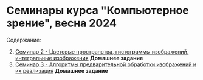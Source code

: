 # Семинары курса "Компьютерное зрение", весна 2024

Содержание:



2. [Семинар 2 - Цветовые пространства, гистограммы изображений, интегральные изображения](./seminars/seminar_02/Seminar_2.ipynb) **Домашнее задание**
3. [Семинар 3 - Алгоритмы предварительной обработки изображений и их реализация](./seminars/seminar_03/Seminar_3.ipynb) **Домашнее задание**
<!-- 4. [Семинар 4 - Интерполяция изображений, геометрия формирования изображения и калибровка камеры](./seminars/seminar_04/Seminar_4.ipynb) **Домашнее задание**
5. [Семинар 5 - Морфологические преобразования, бинаризация, выделение границ и контуров](./seminars/seminar_05/Seminar_5.ipynb)
6. [Семинар 6 - Классические алгоритмы сегментации изображения и обнаружения объектов](./seminars/seminar_06/Seminar_6.ipynb) **Домашнее задание**
7. [Семинар 7 - Детекция и сопоставление ключевых точек](./seminars/seminar_07/Seminar_7.ipynb) **Домашнее задание**
8. [Семинар 8 - Алгоритмы анализа стереопар изображений](./seminars/seminar_08/Seminar_8.ipynb)
9. [Семинар 9 - Методы построения оптического потока по последовательности изображений](./seminars/seminar_09/Seminar_9.ipynb) **Домашнее задание**
10. [Семинар 10 - Текстурный анализ изображений](./seminars/seminar_10/Seminar_10.ipynb)
11. Семинар 11 (**Домашнее задание**):
    - [часть 1 - Нейросетевое обнаружение объектов](https://drive.google.com/file/d/1GbiqADtVULha89v49hqC-eukKoadxIRV/view?usp=sharing)
    - [часть 2 - Трекинг](https://drive.google.com/file/d/1RKB25LGQHCmnlXfxFkOYjMbv9CPBfToF/view?usp=sharing) -->
